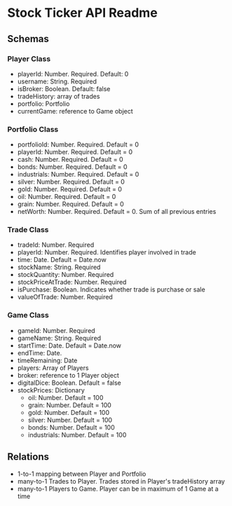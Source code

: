 # Stock Ticker API Readme

## Schemas

### Player Class

+ playerId: Number. Required. Default: 0
+ username: String. Required
+ isBroker: Boolean. Default: false
+ tradeHistory: array of trades
+ portfolio: Portfolio
+ currentGame: reference to Game object

### Portfolio Class

+ portfolioId: Number. Required. Default = 0
+ playerId: Number. Required. Default = 0
+ cash: Number. Required. Default = 0
+ bonds: Number. Required. Default = 0
+ industrials: Number. Required. Default = 0
+ silver: Number. Required. Default = 0
+ gold: Number. Required. Default = 0
+ oil: Number. Required. Default = 0
+ grain: Number. Required. Default = 0
+ netWorth: Number. Required. Default = 0. Sum of all previous entries

### Trade Class

+ tradeId: Number. Required
+ playerId: Number. Required. Identifies player involved in trade
+ time: Date. Default = Date.now
+ stockName: String. Required
+ stockQuantity: Number. Required
+ stockPriceAtTrade: Number. Required
+ isPurchase: Boolean. Indicates whether trade is purchase or sale
+ valueOfTrade: Number. Required

### Game Class

+ gameId: Number. Required
+ gameName: String. Required
+ startTime: Date. Default = Date.now
+ endTime: Date.
+ timeRemaining: Date
+ players: Array of Players
+ broker: reference to 1 Player object
+ digitalDice: Boolean. Default = false
+ stockPrices: Dictionary
    - oil: Number. Default = 100
    - grain: Number. Default = 100
    - gold: Number. Default = 100
    - silver: Number. Default = 100
    - bonds: Number. Default = 100
    - industrials: Number. Default = 100

## Relations

+ 1-to-1 mapping between Player and Portfolio
+ many-to-1 Trades to Player. Trades stored in Player's tradeHistory array
+ many-to-1 Players to Game. Player can be in maximum of 1 Game at a time